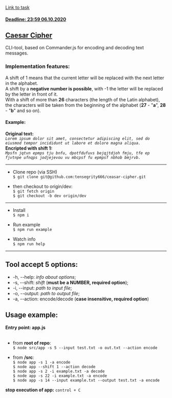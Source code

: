 [Link to task](https://github.com/rolling-scopes-school/nodejs-course-template/blob/master/TASKS.md)<br>
#### [Deadline: 23:59 06.10.2020](https://discord.com/channels/755676888680366081/755860337059823667/763103442054545411)

## [Caesar Cipher](https://en.wikipedia.org/wiki/Caesar_cipher)
CLI-tool, based on Commander.js for encoding and decoding text messages.

### Implementation features:
A shift of 1 means that the current letter will be replaced with the next letter in the alphabet.<br>
A shift by a __negative number is possible__, with -1 the letter will be replaced by the letter in front of it.<br>
With a shift of more than __26__ characters (the length of the Latin alphabet), the characters will be taken from the beginning of the alphabet (__27__ - "__a__", __28__ - "__b__" and so on).<br>

#### Example:<br>
__Original text:__<br>
_`Lorem ipsum dolor sit amet, consectetur adipiscing elit, sed do eiusmod tempor incididunt ut labore et dolore magna aliqua.`_<br>
__Encripted with shift 1:__<br>
_`Mpsfn jqtvn epmps tju bnfu, dpotfdufuvs bejqjtdjoh fmju, tfe ep fjvtnpe ufnqps jodjejevou vu mbcpsf fu epmpsf nbhob bmjrvb.`_<br>
- - -

- Clone repo (via SSH)<br>
`$ git clone git@github.com:tensegrity666/ceasar-cipher.git`

- then checkout to origin/dev:<br>
`$ git fetch origin`<br>
`$ git checkout -b dev origin/dev`

- - -

- Install<br>
`$ npm i`

- Run example<br>
`$ npm run example`

- Watch info<br>
`$ npm run help`
- - -



## Tool accept 5 options:
- -h, --help: _info about options_;
- -s, --shift: _shift_ (__must be a NUMBER, required option__);
- -i, --input: _path to input file_;
- -o, --output: _path to output file_;
- -a, --action: encode/decode (__case insensitive, required option__)


## Usage example:
__Entry point: app.js__<br>
<br>
- from __root of repo__:<br>
`$ node src/app -s 5 --input test.txt -o out.txt --action encode`<br>

- from __/src__:<br>
`$ node app -s 1 -a encode`<br>
`$ node app --shift 1 --action decode`<br>
`$ node app -s 2 -i example.txt -a decode`<br>
`$ node app -s 22 -i example.txt -a encode`<br>
`$ node app -s 14 --input example.txt --output test.txt -a encode`<br>

__stop execution of app:__ `control + C`
